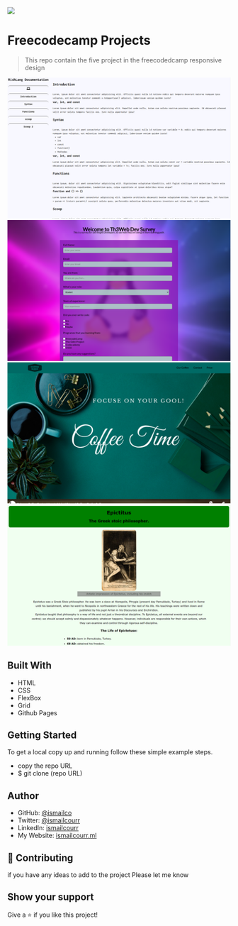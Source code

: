 ![](https://img.shields.io/badge/-freecodecamp-blue)

# Freecodecamp Projects

> This repo contain the five project in the freecodedcamp responsive design

![screenshot](img/documentation_screenshot.png)
![screenshot](img/survey_screenshoot.png)
![screenshot](img/product_page_screenshot.png)
![screenshot](img/tribute_page_screenshoot.png)

## Built With

- HTML
- CSS
- FlexBox
- Grid
- Github Pages

## Getting Started

To get a local copy up and running follow these simple example steps.

- copy the repo URL
- $ git clone (repo URL)

## Author

- GitHub: [@ismailco](https://github.com/Ismailco)
- Twitter: [@ismailcourr](https://www.twitter.com/ismailcourr)
- LinkedIn: [ismailcourr](https://www.linkedin.com/in/ismailcourr/)
- My Website: [ismailcourr.ml](https://www.ismailcourr.ml)

## 🤝 Contributing

if you have any ideas to add to the project Please let me know

## Show your support

Give a ⭐️ if you like this project!
